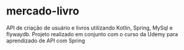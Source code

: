 # mercado-livro
API de criação de usuário e livros utilizando Kotlin, Spring, MySql e flywaydb. Projeto realizado em conjunto com o curso da Udemy para aprendizado de API com Spring
